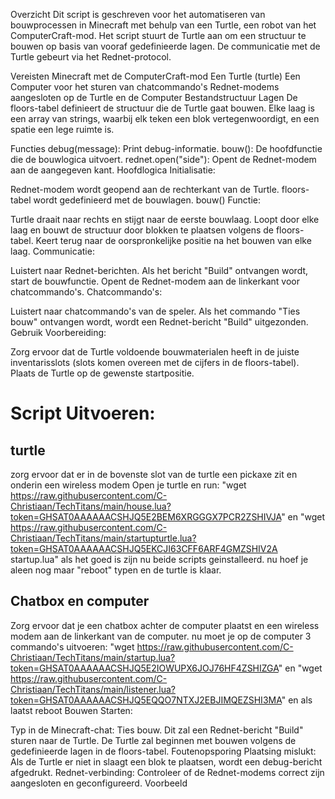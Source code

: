Overzicht
Dit script is geschreven voor het automatiseren van bouwprocessen in Minecraft met behulp van een Turtle, een robot van het ComputerCraft-mod. Het script stuurt de Turtle aan om een structuur te bouwen op basis van vooraf gedefinieerde lagen. De communicatie met de Turtle gebeurt via het Rednet-protocol.

Vereisten
Minecraft met de ComputerCraft-mod
Een Turtle (turtle)
Een Computer voor het sturen van chatcommando's
Rednet-modems aangesloten op de Turtle en de Computer
Bestandstructuur
Lagen
De floors-tabel definieert de structuur die de Turtle gaat bouwen. Elke laag is een array van strings, waarbij elk teken een blok vertegenwoordigt, en een spatie een lege ruimte is.

Functies
debug(message): Print debug-informatie.
bouw(): De hoofdfunctie die de bouwlogica uitvoert.
rednet.open("side"): Opent de Rednet-modem aan de aangegeven kant.
Hoofdlogica
Initialisatie:

Rednet-modem wordt geopend aan de rechterkant van de Turtle.
floors-tabel wordt gedefinieerd met de bouwlagen.
bouw() Functie:

Turtle draait naar rechts en stijgt naar de eerste bouwlaag.
Loopt door elke laag en bouwt de structuur door blokken te plaatsen volgens de floors-tabel.
Keert terug naar de oorspronkelijke positie na het bouwen van elke laag.
Communicatie:

Luistert naar Rednet-berichten. Als het bericht "Build" ontvangen wordt, start de bouwfunctie.
Opent de Rednet-modem aan de linkerkant voor chatcommando's.
Chatcommando's:

Luistert naar chatcommando's van de speler. Als het commando "Ties bouw" ontvangen wordt, wordt een Rednet-bericht "Build" uitgezonden.
Gebruik
Voorbereiding:

Zorg ervoor dat de Turtle voldoende bouwmaterialen heeft in de juiste inventarisslots (slots komen overeen met de cijfers in de floors-tabel).
Plaats de Turtle op de gewenste startpositie.
# Script Uitvoeren:

## turtle
zorg ervoor dat er in de bovenste slot van de turtle een pickaxe zit en onderin een wireless modem
Open je turtle en run:
"wget https://raw.githubusercontent.com/C-Christiaan/TechTitans/main/house.lua?token=GHSAT0AAAAAACSHJQ5E2BEM6XRGGGX7PCR2ZSHIVJA"
en
"wget https://raw.githubusercontent.com/C-Christiaan/TechTitans/main/startupturtle.lua?token=GHSAT0AAAAAACSHJQ5EKCJI63CFF6ARF4GMZSHIV2A startup.lua"
als het goed is zijn nu beide scripts geinstalleerd.
nu hoef je aleen nog maar "reboot" typen en de turtle is klaar.

## Chatbox en computer
Zorg ervoor dat je een chatbox achter de computer plaatst en een wireless modem aan de linkerkant van de computer.
nu moet je op de computer 3 commando's uitvoeren:
"wget https://raw.githubusercontent.com/C-Christiaan/TechTitans/main/startup.lua?token=GHSAT0AAAAAACSHJQ5E2IOWUPX6JOJ76HF4ZSHIZGA"
en
"wget https://raw.githubusercontent.com/C-Christiaan/TechTitans/main/listener.lua?token=GHSAT0AAAAAACSHJQ5EQQO7NTXJ2EBJIMQEZSHI3MA"
en als laatst 
reboot
Bouwen Starten:

Typ in de Minecraft-chat: Ties bouw. Dit zal een Rednet-bericht "Build" sturen naar de Turtle.
De Turtle zal beginnen met bouwen volgens de gedefinieerde lagen in de floors-tabel.
Foutenopsporing
Plaatsing mislukt: Als de Turtle er niet in slaagt een blok te plaatsen, wordt een debug-bericht afgedrukt.
Rednet-verbinding: Controleer of de Rednet-modems correct zijn aangesloten en geconfigureerd.
Voorbeeld

